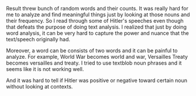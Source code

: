 

Result threw bunch of random words and their counts.
It was really hard for me to analyze and find meaningful things just by looking at those nouns and their frequency.
So I read through some of Hitler's speeches even though that defeats the purpose of doing text analysis.
I realized that just by doing word analysis, it can be very hard to capture the power and nuance that the text/speech originally had.

Moreover, a word can be consists of two words and it can be painful to analyze.
For example, World War becomes world and war, Versailles Treaty becomes versailles and treaty.
I tried to use textblob noun phrases and it seems like it is not working well.

And it was hard to tell if Hitler was positive or negative toward certain noun without looking at contexts.
